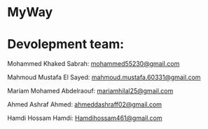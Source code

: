 # MyWay
# Devolepment team:
Mohammed Khaked Sabrah:         mohammed55230@gmail.com

Mahmoud Mustafa El Sayed:       mahmoud.mustafa.60331@gmail.com

Mariam Mohamed Abdelraouf:      mariamhilal25@gmail.com

Ahmed Ashraf Ahmed:             ahmeddashraff02@gmail.com

Hamdi Hossam Hamdi:             Hamdihossam461@gmail.com




 

